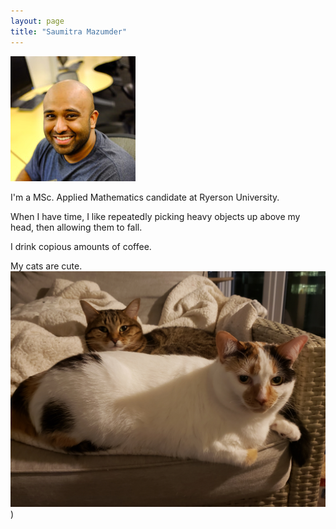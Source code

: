 ```yaml
---
layout: page
title: "Saumitra Mazumder"
---
```


![me](/assets/me.jpg)

I'm a MSc. Applied Mathematics candidate at Ryerson University.

When I have time, I like repeatedly picking heavy objects up above my head, then allowing them to fall. 

I drink copious amounts of coffee. 

My cats are cute. ![cats](/assets/cats.jpg))
